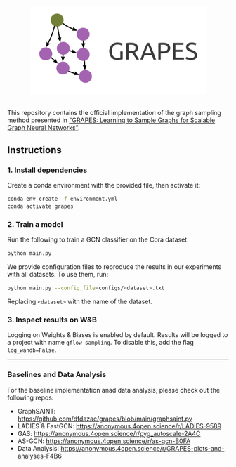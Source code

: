 <div align="center">
<img src="grapes-logo.png" alt="drawing" style="width:400px;"/>
</div>
<br>

This repository contains the official implementation of the graph sampling method presented in ["GRAPES: Learning to Sample Graphs for Scalable Graph Neural Networks"](https://arxiv.org/abs/2310.03399).

## Instructions

### 1. Install dependencies

Create a conda environment with the provided file, then activate it:

```sh
conda env create -f environment.yml
conda activate grapes
```

### 2. Train a model

Run the following to train a GCN classifier on the Cora dataset:

```sh
python main.py
```

We provide configuration files to reproduce the results in our experiments with all datasets.
To use them, run:

```sh
python main.py --config_file=configs/<dataset>.txt
```

Replacing `<dataset>` with the name of the dataset.

### 3. Inspect results on W&B

Logging on Weights & Biases is enabled by default. Results will be logged to a project with name `gflow-sampling`.
To disable this, add the flag `--log_wandb=False`.

---

### Baselines and Data Analysis

For the baseline implementation anad data analysis, please check out the following repos:

* GraphSAINT: https://github.com/dfdazac/grapes/blob/main/graphsaint.py
* LADIES & FastGCN: https://anonymous.4open.science/r/LADIES-9589
* GAS: https://anonymous.4open.science/r/pyg_autoscale-2A4C
* AS-GCN: https://anonymous.4open.science/r/as-gcn-B0FA
* Data Analysis: https://anonymous.4open.science/r/GRAPES-plots-and-analyses-F4B6
